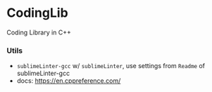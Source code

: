# CodingLib
Coding Library in C++

### Utils
- `sublimeLinter-gcc` w/ `sublimeLinter`, use settings from `Readme` of sublimeLinter-gcc
- docs: https://en.cppreference.com/
